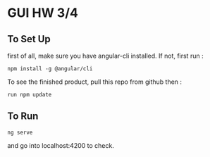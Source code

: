 # GUI HW 3/4

## To Set Up
first of all, make sure you have angular-cli installed. If not, first run :

```
npm install -g @angular/cli
```

To see the finished product, pull this repo from github then :

```
run npm update
```

## To Run
```
ng serve
```

and go into localhost:4200 to check.
